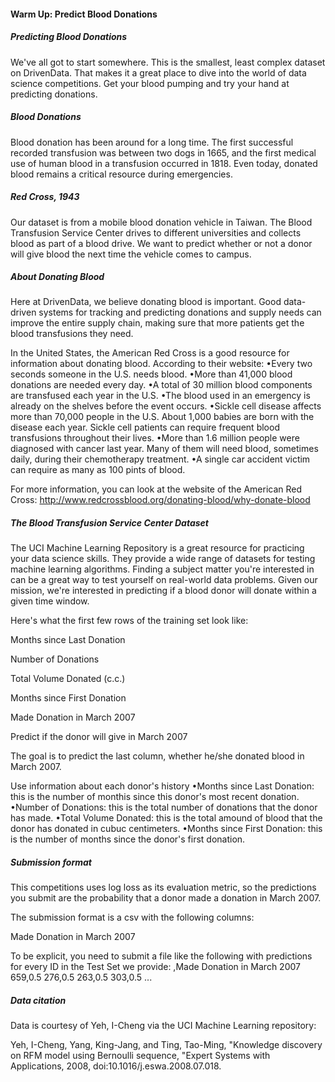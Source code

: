 #### Warm Up: Predict Blood Donations

##### Predicting Blood Donations
We've all got to start somewhere. 
This is the smallest, least complex dataset on DrivenData. 
That makes it a great place to dive into the world of data science competitions. 
Get your blood pumping and try your hand at predicting donations.

##### Blood Donations
Blood donation has been around for a long time.
The first successful recorded transfusion was between two dogs in 1665, and the first medical use of human blood in a transfusion occurred in 1818. 
Even today, donated blood remains a critical resource during emergencies.

##### Red Cross, 1943

Our dataset is from a mobile blood donation vehicle in Taiwan. 
The Blood Transfusion Service Center drives to different universities and collects blood as part of a blood drive. 
We want to predict whether or not a donor will give blood the next time the vehicle comes to campus.



##### About Donating Blood

Here at DrivenData, we believe donating blood is important. Good data-driven systems for tracking and predicting donations and supply needs can improve the entire supply chain, making sure that more patients get the blood transfusions they need.

In the United States, the American Red Cross is a good resource for information about donating blood. According to their website:
•Every two seconds someone in the U.S. needs blood.
•More than 41,000 blood donations are needed every day.
•A total of 30 million blood components are transfused each year in the U.S.
•The blood used in an emergency is already on the shelves before the event occurs.
•Sickle cell disease affects more than 70,000 people in the U.S. About 1,000 babies are born with the disease each year. Sickle cell patients can require frequent blood transfusions throughout their lives.
•More than 1.6 million people were diagnosed with cancer last year. Many of them will need blood, sometimes daily, during their chemotherapy treatment.
•A single car accident victim can require as many as 100 pints of blood.

For more information, you can look at the website of the American Red Cross: http://www.redcrossblood.org/donating-blood/why-donate-blood



##### The Blood Transfusion Service Center Dataset

The UCI Machine Learning Repository is a great resource for practicing your data science skills. They provide a wide range of datasets for testing machine learning algorithms. Finding a subject matter you're interested in can be a great way to test yourself on real-world data problems. Given our mission, we're interested in predicting if a blood donor will donate within a given time window.

Here's what the first few rows of the training set look like:

Months since Last Donation

Number of Donations

Total Volume Donated (c.c.)

Months since First Donation

Made Donation in March 2007

Predict if the donor will give in March 2007

The goal is to predict the last column, whether he/she donated blood in March 2007.

Use information about each donor's history
•Months since Last Donation: this is the number of monthis since this donor's most recent donation.
•Number of Donations: this is the total number of donations that the donor has made.
•Total Volume Donated: this is the total amound of blood that the donor has donated in cubuc centimeters.
•Months since First Donation: this is the number of months since the donor's first donation.

##### Submission format

This competitions uses log loss as its evaluation metric, so the predictions you submit are the probability that a donor made a donation in March 2007.

The submission format is a csv with the following columns: 

Made Donation in March 2007

To be explicit, you need to submit a file like the following with predictions for every ID in the Test Set we provide:
,Made Donation in March 2007
659,0.5
276,0.5
263,0.5
303,0.5
...


##### Data citation

Data is courtesy of Yeh, I-Cheng via the UCI Machine Learning repository:

Yeh, I-Cheng, Yang, King-Jang, and Ting, Tao-Ming, "Knowledge discovery on RFM model using Bernoulli sequence, "Expert Systems with Applications, 2008, doi:10.1016/j.eswa.2008.07.018.
